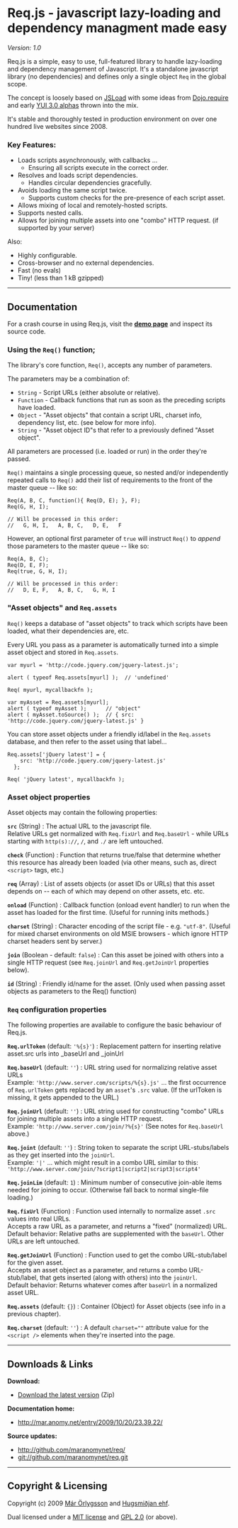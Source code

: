 <!-- encoding: utf-8 -->

# Req.js - javascript lazy-loading and dependency managment made easy

_Version: 1.0_

Req.js is a simple, easy to use, full-featured library to handle lazy-loading and dependency management of Javascript.
It's a standalone javascript library (no dependencies) and defines only a single object `Req` in the global scope.

The concept is loosely based on [JSLoad][1] with some ideas from [Dojo.require][2] and early [YUI 3.0 alphas][3] thrown into the mix.

It's stable and thoroughly tested in production environment on over one hundred live websites since 2008.

  [1]: http://www.instructables.com/blog/B2OLM73F5LDFN2Z/
  [2]: http://docs.dojocampus.org/dojo/require
  [3]: http://www.yuiblog.com/blog/2009/09/29/yui-3-0-0/


### Key Features:

  * Loads scripts asynchronously, with callbacks ...
     * Ensuring all scripts execute in the correct order.
  * Resolves and loads script dependencies.
     * Handles circular dependencies gracefully.
  * Avoids loading the same script twice.
     * Supports custom checks for the pre-presence of each script asset.
  * Allows mixing of local and remotely-hosted scripts.
  * Supports nested calls.
  * Allows for joining multiple assets into one "combo" HTTP request. (if supported by your server)

Also:

  * Highly configurable.
  * Cross-browser and no external dependencies.
  * Fast (no evals)
  * Tiny! (less than 1 kB gzipped)

---------

## Documentation

For a crash course in using Req.js, visit the **[demo page](../demo/req-demo.html)** and inspect its source code.

### Using the `Req()` function;

The library's core function, `Req()`, accepts any number of parameters.

The parameters may be a combination of:

  * `String`   - Script URLs (either absolute or relative).
  * `Function` - Callback functions that run as soon as the preceding scripts have loaded.
  * `Object`   - "Asset objects" that contain a script URL, charset info, dependency list, etc. (see below for more info).
  * `String`   - "Asset object ID"s that refer to a previously defined "Asset object".

All parameters are processed (i.e. loaded or run) in the order they're passed.

`Req()` maintains a single processing queue, so nested and/or independently repeated calls to `Req()` add their list of requirements to the front of the master queue -- like so:

    Req(A, B, C, function(){ Req(D, E); }, F);
    Req(G, H, I);
    
    // Will be processed in this order:
    //   G, H, I,   A, B, C,   D, E,   F

However, an optional first parameter of `true` will instruct `Req()` to *append* those parameters to the master queue -- like so:

    Req(A, B, C);
    Req(D, E, F);
    Req(true, G, H, I);
    
    // Will be processed in this order:
    //   D, E, F,   A, B, C,   G, H, I  


### "Asset objects" and `Req.assets`

`Req()` keeps a database of "asset objects" to track which scripts have been loaded, what their dependencies are, etc.

Every URL you pass as a parameter is automatically turned into a simple asset object and stored in `Req.assets`.

    var myurl = 'http://code.jquery.com/jquery-latest.js';
    
    alert ( typeof Req.assets[myurl] );  // 'undefined'

    Req( myurl, mycallbackfn );

    var myAsset = Req.assets[myurl];
    alert ( typeof myAsset );      // "object"
    alert ( myAsset.toSource() );  // { src: 'http://code.jquery.com/jquery-latest.js' }
    
You can store asset objects under a friendly id/label in the `Req.assets` database, and then refer to the asset using that label...

    Req.assets['jQuery latest'] = {
        src: 'http://code.jquery.com/jquery-latest.js'
      };
    
    Req( 'jQuery latest', mycallbackfn );



### Asset object properties

Asset objects may contain the following properties:

**`src`**  (String)
:   The actual URL to the javascript file.<br />
    Relative URLs get normalized with `Req.fixUrl` and `Req.baseUrl` - while URLs starting with `http(s)://`, `/`, and `./` are left untouched.

**`check`**  (Function)
:   Function that returns true/false that determine whether this resource has already been loaded (via other means, such as, direct `<script>` tags, etc.)

**`req`**  (Array)
:   List of assets objects (or asset IDs or URLs) that this asset depends on -- each of which may depend on other assets, etc. etc.

**`onload`**  (Function)
:   Callback function (onload event handler) to run when the asset has loaded for the first time. (Useful for running inits methods.)

**`charset`**  (String)
:   Character encoding of the script file - e.g. `"utf-8"`. (Useful for mixed charset environments on old MSIE browsers - which ignore HTTP charset headers sent by server.)

**`join`**  (Boolean - default: `false`)
:   Can this asset be joined with others into a single HTTP request (see `Req.joinUrl` and `Req.getJoinUrl` properties below).

**`id`**  (String)
:   Friendly id/name for the asset. (Only used when passing asset objects as parameters to the Req() function)



### `Req` configuration properties

The following properties are available to configure the basic behaviour of Req.js.

**`Req.urlToken`**  (default: `'%{s}'`)
:   Replacement pattern for inserting relative asset.src urls into _baseUrl and _joinUrl

**`Req.baseUrl`**  (default: `''`)
:   URL string used for normalizing relative asset URLs<br />
    Example: `'http://www.server.com/scripts/%{s}.js'`  ... the first occurrence of `Req.urlToken` gets replaced by an `asset`'s `.src` value.  (If the urlToken is missing, it gets appended to the URL.)

**`Req.joinUrl`**  (default: `''`)
:   URL string used for constructing "combo" URLs for joining multiple assets into a single HTTP request.<br />
    Example: `'http://www.server.com/join/?%{s}'` (See notes for `Req.baseUrl` above.)

**`Req.joint`**  (default: `''`)
:   String token to separate the script URL-stubs/labels as they get inserted into the `joinUrl`.<br />
    Example: `'|'`   ... which might result in a combo URL similar to this: `'http://www.server.com/join/?script1|script2|script3|script4'`

**`Req.joinLim`**  (default: `1`)
:   Minimum number of consecutive join-able items needed for joining to occur. (Otherwise fall back to normal single-file loading.)

**`Req.fixUrl`**  (Function)
:   Function used internally to normalize asset `.src` values into real URLs.<br />
    Accepts a raw URL as a parameter, and returns a "fixed" (normalized) URL.<br />
    Default behavior: Relative paths are supplemented with the `baseUrl`. Other URLs are left untouched.

**`Req.getJoinUrl`**  (Function)
:   Function used to get the combo URL-stub/label for the given asset.<br />
    Accepts an asset object as a parameter, and returns a combo URL-stub/label, that gets inserted (along with others) into the `joinUrl`.<br />
    Default behavior: Returns whatever comes after `baseUrl` in a normalized asset URL.

**`Req.assets`**  (default: `{}`)
:   Container (Object) for Asset objects (see info in a previous chapter).

**`Req.charset`**  (default: `''`)
:   A default `charset=""` attribute value for the `<script />` elements when they're inserted into the page.




---------

## Downloads & Links

**Download:**

  * [Download the latest version](http://github.com/maranomynet/req/archives/master) (Zip)

**Documentation home:**

  * <http://mar.anomy.net/entry/2009/10/20/23.39.22/>

**Source updates:**

  * <http://github.com/maranomynet/req/>
  * [git://github.com/maranomynet/req.git](git://github.com/maranomynet/req.git)


---------

## Copyright & Licensing

Copyright (c) 2009 [Már Örlygsson][mar] and [Hugsmiðjan ehf][hsm].

Dual licensed under a [MIT license][mit] and [GPL 2.0][gpl] (or above).

  [mit]: http://en.wikipedia.org/wiki/MIT_License
  [gpl]: http://www.gnu.org/licenses/old-licenses/gpl-2.0.html
  [hsm]: http://www.hugsmidjan.is
  [mar]: http://mar.anomy.net/


